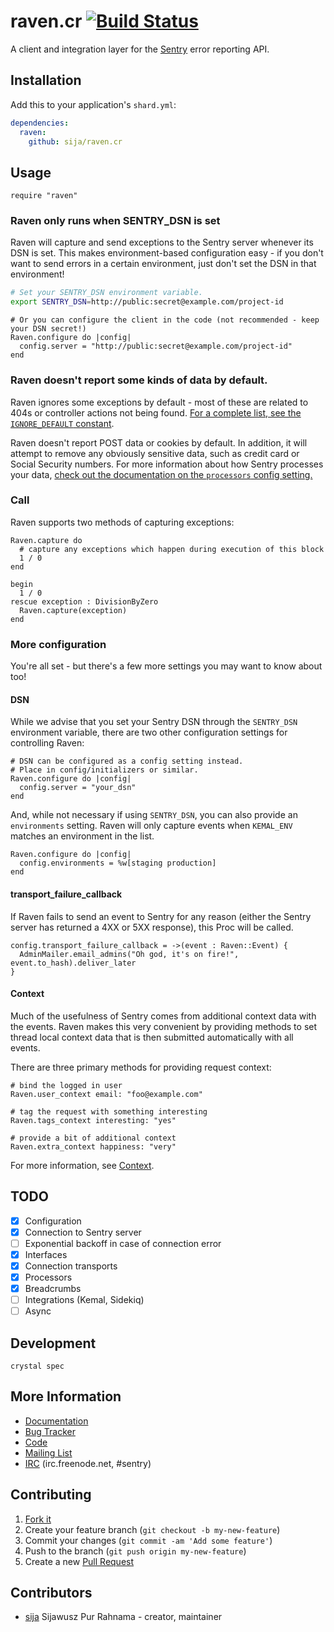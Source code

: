 # raven.cr [![Build Status](https://travis-ci.org/Sija/raven.cr.svg?branch=master)](https://travis-ci.org/Sija/raven.cr)

A client and integration layer for the [Sentry](https://github.com/getsentry/sentry) error reporting API.

## Installation

Add this to your application's `shard.yml`:

```yaml
dependencies:
  raven:
    github: sija/raven.cr
```

## Usage

```crystal
require "raven"
```

### Raven only runs when SENTRY_DSN is set

Raven will capture and send exceptions to the Sentry server whenever its DSN is set. This makes environment-based configuration easy - if you don't want to send errors in a certain environment, just don't set the DSN in that environment!

```bash
# Set your SENTRY_DSN environment variable.
export SENTRY_DSN=http://public:secret@example.com/project-id
```

```crystal
# Or you can configure the client in the code (not recommended - keep your DSN secret!)
Raven.configure do |config|
  config.server = "http://public:secret@example.com/project-id"
end
```

### Raven doesn't report some kinds of data by default.

Raven ignores some exceptions by default - most of these are related to 404s or controller actions not being found. [For a complete list, see the `IGNORE_DEFAULT` constant](https://github.com/sija/raven.cr/blob/master/src/raven/configuration.cr).

Raven doesn't report POST data or cookies by default. In addition, it will attempt to remove any obviously sensitive data, such as credit card or Social Security numbers. For more information about how Sentry processes your data, [check out the documentation on the `processors` config setting.](https://docs.sentry.io/clients/ruby/config/)

### Call

Raven supports two methods of capturing exceptions:

```crystal
Raven.capture do
  # capture any exceptions which happen during execution of this block
  1 / 0
end

begin
  1 / 0
rescue exception : DivisionByZero
  Raven.capture(exception)
end
```

### More configuration

You're all set - but there's a few more settings you may want to know about too!

#### DSN

While we advise that you set your Sentry DSN through the `SENTRY_DSN` environment
variable, there are two other configuration settings for controlling Raven:

```crystal
# DSN can be configured as a config setting instead.
# Place in config/initializers or similar.
Raven.configure do |config|
  config.server = "your_dsn"
end
```

And, while not necessary if using `SENTRY_DSN`, you can also provide an `environments`
setting. Raven will only capture events when `KEMAL_ENV` matches an environment in the list.

```crystal
Raven.configure do |config|
  config.environments = %w[staging production]
end
```

#### transport_failure_callback

If Raven fails to send an event to Sentry for any reason (either the Sentry server has returned a 4XX or 5XX response), this Proc will be called.

```crystal
config.transport_failure_callback = ->(event : Raven::Event) {
  AdminMailer.email_admins("Oh god, it's on fire!", event.to_hash).deliver_later
}
```

#### Context

Much of the usefulness of Sentry comes from additional context data with the events. Raven makes this very convenient by providing methods to set thread local context data that is then submitted automatically with all events.

There are three primary methods for providing request context:

```crystal
# bind the logged in user
Raven.user_context email: "foo@example.com"

# tag the request with something interesting
Raven.tags_context interesting: "yes"

# provide a bit of additional context
Raven.extra_context happiness: "very"
```

For more information, see [Context](https://docs.sentry.io/clients/ruby/context/).

## TODO

- [x] Configuration
- [x] Connection to Sentry server
- [ ] Exponential backoff in case of connection error
- [x] Interfaces
- [x] Connection transports
- [x] Processors
- [x] Breadcrumbs
- [ ] Integrations (Kemal, Sidekiq)
- [ ] Async

## Development

```
crystal spec
```

## More Information

* [Documentation](https://docs.sentry.io/clients/ruby)
* [Bug Tracker](https://github.com/sija/raven.cr/issues)
* [Code](https://github.com/sija/raven.cr)
* [Mailing List](https://groups.google.com/group/getsentry)
* [IRC](irc://irc.freenode.net/sentry) (irc.freenode.net, #sentry)

## Contributing

1. [Fork it](https://github.com/sija/raven.cr/fork)
2. Create your feature branch (`git checkout -b my-new-feature`)
3. Commit your changes (`git commit -am 'Add some feature'`)
4. Push to the branch (`git push origin my-new-feature`)
5. Create a new [Pull Request](https://github.com/sija/raven.cr/pulls)

## Contributors

- [sija](https://github.com/sija) Sijawusz Pur Rahnama - creator, maintainer
